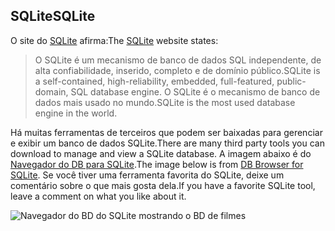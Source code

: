 ## <a name="sqlite"></a><span data-ttu-id="31e00-101">SQLite</span><span class="sxs-lookup"><span data-stu-id="31e00-101">SQLite</span></span>

<span data-ttu-id="31e00-102">O site do [SQLite](https://www.sqlite.org/) afirma:</span><span class="sxs-lookup"><span data-stu-id="31e00-102">The [SQLite](https://www.sqlite.org/) website states:</span></span>

> <span data-ttu-id="31e00-103">O SQLite é um mecanismo de banco de dados SQL independente, de alta confiabilidade, inserido, completo e de domínio público.</span><span class="sxs-lookup"><span data-stu-id="31e00-103">SQLite is a self-contained, high-reliability, embedded, full-featured, public-domain, SQL database engine.</span></span> <span data-ttu-id="31e00-104">O SQLite é o mecanismo de banco de dados mais usado no mundo.</span><span class="sxs-lookup"><span data-stu-id="31e00-104">SQLite is the most used database engine in the world.</span></span>

<span data-ttu-id="31e00-105">Há muitas ferramentas de terceiros que podem ser baixadas para gerenciar e exibir um banco de dados SQLite.</span><span class="sxs-lookup"><span data-stu-id="31e00-105">There are many third party tools you can download to manage and view a SQLite database.</span></span> <span data-ttu-id="31e00-106">A imagem abaixo é do [Navegador do DB para SQLite](https://sqlitebrowser.org/).</span><span class="sxs-lookup"><span data-stu-id="31e00-106">The image below is from [DB Browser for SQLite](https://sqlitebrowser.org/).</span></span> <span data-ttu-id="31e00-107">Se você tiver uma ferramenta favorita do SQLite, deixe um comentário sobre o que mais gosta dela.</span><span class="sxs-lookup"><span data-stu-id="31e00-107">If you have a favorite SQLite tool, leave a comment on what you like about it.</span></span>

![Navegador do BD do SQLite mostrando o BD de filmes](~/tutorials/first-mvc-app-xplat/working-with-sql/_static/dbb.png)

